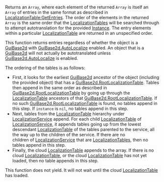 Returns an `Array`, where each element of the returned `Array` is itself an `Array` of entries in the same format as described in [LocalizationTable:GetEntries](https://developer.roblox.com/en-us/api-reference/function/LocalizationTable/GetEntries). The order of the elements in the returned `Array` is the same order that the [LocalizationTables](https://developer.roblox.com/en-us/api-reference/class/LocalizationTable) will be searched through to attempt autotranslation for the provided [Instance](https://developer.roblox.com/en-us/api-reference/class/Instance). The entry elements within a particular [LocalizationTable](https://developer.roblox.com/en-us/api-reference/class/LocalizationTable) are returned in an unspecified order.

This function returns entries regardless of whether the object is a [GuiBase2d](https://developer.roblox.com/en-us/api-reference/class/GuiBase2d) with [GuiBase2d.AutoLocalize](https://developer.roblox.com/en-us/api-reference/property/GuiBase2d/AutoLocalize) enabled. An object that is a [GuiBase2d](https://developer.roblox.com/en-us/api-reference/class/GuiBase2d) will not actually be autotranslated unless [GuiBase2d.AutoLocalize](https://developer.roblox.com/en-us/api-reference/property/GuiBase2d/AutoLocalize) is enabled.

The ordering of the tables is as follows:

*   First, it looks for the earliest [GuiBase2d](https://developer.roblox.com/en-us/api-reference/class/GuiBase2d) ancestor of the object (including the provided object) that has a [GuiBase2d.RootLocalizationTable](https://developer.roblox.com/en-us/api-reference/property/GuiBase2d/RootLocalizationTable). Tables then append in the same order as described in [GuiBase2d.RootLocalizationTable](https://developer.roblox.com/en-us/api-reference/property/GuiBase2d/RootLocalizationTable) by going up through the [LocalizationTable](https://developer.roblox.com/en-us/api-reference/class/LocalizationTable) ancestors of that [GuiBase2d.RootLocalizationTable](https://developer.roblox.com/en-us/api-reference/property/GuiBase2d/RootLocalizationTable). If no such [GuiBase2d.RootLocalizationTable](https://developer.roblox.com/en-us/api-reference/property/GuiBase2d/RootLocalizationTable) is found, no tables append in this step. If `instance` is `nil`, no tables append in this step.
*   Next, tables from the [LocalizationTable](https://developer.roblox.com/en-us/api-reference/class/LocalizationTable) hierarchy under [LocalizationService](https://developer.roblox.com/en-us/api-reference/class/LocalizationService) append. For each child [LocalizationTable](https://developer.roblox.com/en-us/api-reference/class/LocalizationTable) of [LocalizationService](https://developer.roblox.com/en-us/api-reference/class/LocalizationService), it appends tables going up from the lowest descendant [LocalizationTable](https://developer.roblox.com/en-us/api-reference/class/LocalizationTable) of the tables parented to the service, all the way up to the children of the service. If there are no  
    children of [LocalizationService](https://developer.roblox.com/en-us/api-reference/class/LocalizationService) that are [LocalizationTables](https://developer.roblox.com/en-us/api-reference/class/LocalizationTable), then no tables append in this step.
*   Finally, the cloud [LocalizationTable](https://developer.roblox.com/en-us/api-reference/class/LocalizationTable) appends to the array. If there is no cloud [LocalizationTable](https://developer.roblox.com/en-us/api-reference/class/LocalizationTable), or the cloud [LocalizationTable](https://developer.roblox.com/en-us/api-reference/class/LocalizationTable) has not yet loaded, then no table appends in this step.

This function does not yield. It will not wait until the cloud [LocalizationTable](https://developer.roblox.com/en-us/api-reference/class/LocalizationTable) has loaded.
